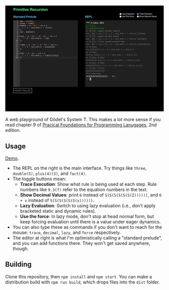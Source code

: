 ![screenshot](media/screenshot.png)

A web playground of Gödel's System T. This makes a lot more sense if you read chapter 9 of
[Pracical Foundations for Programming Lanugages](https://www.cs.cmu.edu/~rwh/), 2nd edition.

## Usage

[Demo](http://larks.petebevin.com/primrec/).

* The REPL on the right is the main interface. Try things like `three`, `double(5)`, `plus(4)(3)`, and `fact(4)`.
* The toggle buttons mean:
  * **Trace Execution**: Show what rule is being used at each step. Rule numbers like `9.3(f)` refer to the equation numbers in the text.
  * **Show Decimal Values**: print `6` instead of `S(S(S(S(S(S(Z))))))`, and `6 + x` instead of `S(S(S(S(S(S(x))))))`.
  * **Lazy Evaluation**: Switch to using lazy evaluation (i.e., don't apply bracketed static and dynamic rules).
  * **Use the force**: In lazy mode, don't stop at head normal form, but keep forcing evaluation until there is a value under eager dynamics.
* You can also type these as commands if you don't want to reach for the mouse: `trace`, `decimal`, `lazy`, and `force` respectively.
* The editor at right is what I'm optimistically calling a "standard prelude", and you can add functions there. They won't get saved anywhere, though.

## Building

Clone this repository, then `npm install` and `npm start`. You can make a distribution build with `npm run build`,
which drops files into the `dist` folder.
